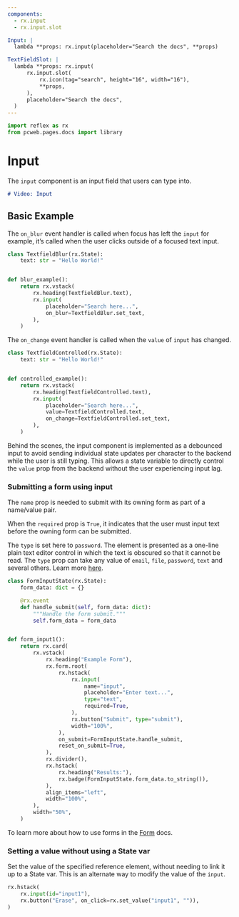 ```yaml
---
components:
  - rx.input
  - rx.input.slot

Input: |
  lambda **props: rx.input(placeholder="Search the docs", **props)

TextFieldSlot: |
  lambda **props: rx.input(
      rx.input.slot(
          rx.icon(tag="search", height="16", width="16"),
          **props,
      ),
      placeholder="Search the docs",
  )
---
```


```python exec
import reflex as rx
from pcweb.pages.docs import library
```

# Input

The `input` component is an input field that users can type into.

```md video https://youtube.com/embed/ITOZkzjtjUA?start=1517&end=1869
# Video: Input
```

## Basic Example

The `on_blur` event handler is called when focus has left the `input` for example, it’s called when the user clicks outside of a focused text input.

```python demo exec
class TextfieldBlur(rx.State):
    text: str = "Hello World!"


def blur_example():
    return rx.vstack(
        rx.heading(TextfieldBlur.text),
        rx.input(
            placeholder="Search here...",
            on_blur=TextfieldBlur.set_text,
        ),
    )
```

The `on_change` event handler is called when the `value` of `input` has changed.

```python demo exec
class TextfieldControlled(rx.State):
    text: str = "Hello World!"


def controlled_example():
    return rx.vstack(
        rx.heading(TextfieldControlled.text),
        rx.input(
            placeholder="Search here...",
            value=TextfieldControlled.text,
            on_change=TextfieldControlled.set_text,
        ),
    )
```

Behind the scenes, the input component is implemented as a debounced input to avoid sending individual state updates per character to the backend while the user is still typing. This allows a state variable to directly control the `value` prop from the backend without the user experiencing input lag.

### Submitting a form using input

The `name` prop is needed to submit with its owning form as part of a name/value pair.

When the `required` prop is `True`, it indicates that the user must input text before the owning form can be submitted.

The `type` is set here to `password`. The element is presented as a one-line plain text editor control in which the text is obscured so that it cannot be read. The `type` prop can take any value of `email`, `file`, `password`, `text` and several others. Learn more [here](https://developer.mozilla.org/en-US/docs/Web/HTML/Element/input).

```python demo exec
class FormInputState(rx.State):
    form_data: dict = {}

    @rx.event
    def handle_submit(self, form_data: dict):
        """Handle the form submit."""
        self.form_data = form_data


def form_input1():
    return rx.card(
        rx.vstack(
            rx.heading("Example Form"),
            rx.form.root(
                rx.hstack(
                    rx.input(
                        name="input",
                        placeholder="Enter text...",
                        type="text",
                        required=True,
                    ),
                    rx.button("Submit", type="submit"),
                    width="100%",
                ),
                on_submit=FormInputState.handle_submit,
                reset_on_submit=True,
            ),
            rx.divider(),
            rx.hstack(
                rx.heading("Results:"),
                rx.badge(FormInputState.form_data.to_string()),
            ),
            align_items="left",
            width="100%",
        ),
        width="50%",
    )
```

To learn more about how to use forms in the [Form](/docs/library/forms/form/) docs.

### Setting a value without using a State var

Set the value of the specified reference element, without needing to link it up to a State var. This is an alternate way to modify the value of the `input`.

```python demo
rx.hstack(
    rx.input(id="input1"),
    rx.button("Erase", on_click=rx.set_value("input1", "")),
)
```
